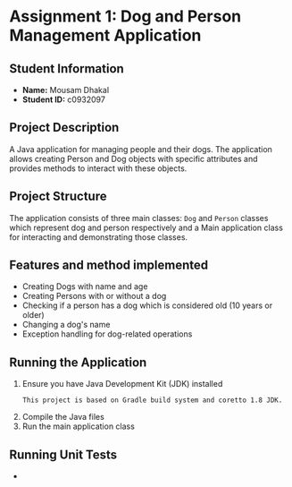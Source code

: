 # Assignment 1: Dog and Person Management Application

## Student Information
- **Name:** Mousam Dhakal
- **Student ID:** c0932097

## Project Description
A Java application for managing people and their dogs. 
The application allows creating Person and Dog objects with specific attributes and provides methods to interact with these objects.

## Project Structure
The application consists of three main classes: `Dog` and `Person` classes which represent 
dog and person respectively and a Main application class for interacting and demonstrating those classes.

## Features and method implemented
- Creating Dogs with name and age
- Creating Persons with or without a dog
- Checking if a person has a dog which is considered old (10 years or older)
- Changing a dog's name
- Exception handling for dog-related operations

## Running the Application
1. Ensure you have Java Development Kit (JDK) installed
   ```
   This project is based on Gradle build system and coretto 1.8 JDK.
   ```
2. Compile the Java files
3. Run the main application class

## Running Unit Tests
-
